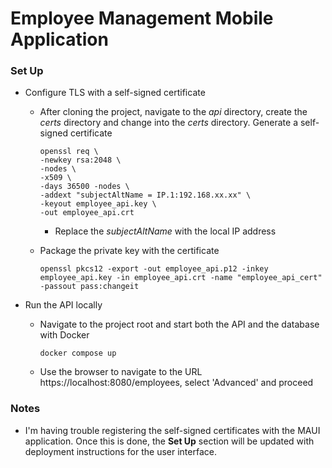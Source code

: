 # Employee Management Mobile Application

### Set Up

- Configure TLS with a self-signed certificate

  - After cloning the project, navigate to the *api* directory, create the *certs* directory and change into the *certs* directory. Generate a self-signed certificate

    ```
    openssl req \
    -newkey rsa:2048 \
    -nodes \
    -x509 \
    -days 36500 -nodes \
    -addext "subjectAltName = IP.1:192.168.xx.xx" \
    -keyout employee_api.key \
    -out employee_api.crt
    ```

    - Replace the *subjectAltName* with the local IP address

  - Package the private key with the certificate

    ```
    openssl pkcs12 -export -out employee_api.p12 -inkey employee_api.key -in employee_api.crt -name "employee_api_cert" -passout pass:changeit
    ```

- Run the API locally

  - Navigate to the project root and start both the API and the database with Docker

    ```
    docker compose up
    ```

  - Use the browser to navigate to the URL https://localhost:8080/employees, select 'Advanced' and proceed



### Notes

- I'm having trouble registering the self-signed certificates with the MAUI application. Once this is done, the **Set Up** section will be updated with deployment instructions for the user interface. 